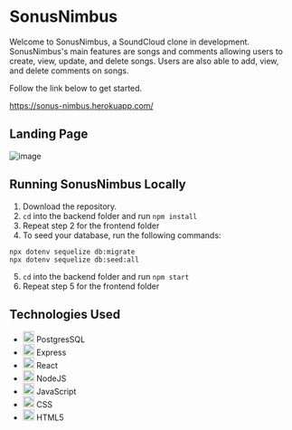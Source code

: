 # SonusNimbus 
Welcome to SonusNimbus, a SoundCloud clone in development. SonusNimbus's main features are songs and comments allowing users to create, view, update, and delete songs. Users are also able to add, view, and delete comments on songs.

Follow the link below to get started.

https://sonus-nimbus.herokuapp.com/

## Landing Page
![image](https://user-images.githubusercontent.com/60123981/187151926-bf3922e2-caf8-440c-bdd0-b44330906d81.png)

## Running SonusNimbus Locally
1. Download the repository.
2. ```cd``` into the backend folder and run ```npm install```
3. Repeat step 2 for the frontend folder
4. To seed your database, run the following commands:
```
npx dotenv sequelize db:migrate
npx dotenv sequelize db:seed:all
```

5. ```cd``` into the backend folder and run ```npm start```
6. Repeat step 5 for the frontend folder

## Technologies Used

* <img src="https://user-images.githubusercontent.com/60123981/187137781-0a1212e8-5ec4-4dd9-8020-f4de064b0ba0.svg" width="20"> PostgresSQL
* <img src="https://user-images.githubusercontent.com/25181517/183859966-a3462d8d-1bc7-4880-b353-e2cbed900ed6.png" width="20"> Express
* <img src="https://user-images.githubusercontent.com/60123981/187137950-ae685ce8-b20c-4ac9-a84d-b636fb8bcae5.svg" width="20"> React
* <img src="https://user-images.githubusercontent.com/60123981/187136616-22db5723-87da-453b-b9c8-bb1aaa415288.svg" width="20"> NodeJS
* <img src="https://user-images.githubusercontent.com/25181517/117447155-6a868a00-af3d-11eb-9cfe-245df15c9f3f.png" width="20"> JavaScript
* <img src="https://user-images.githubusercontent.com/25181517/183898674-75a4a1b1-f960-4ea9-abcb-637170a00a75.png" width="20"> CSS
* <img src="https://user-images.githubusercontent.com/25181517/117447535-f00a3a00-af3d-11eb-89bf-45aaf56dbaf1.png" width="20"> HTML5

